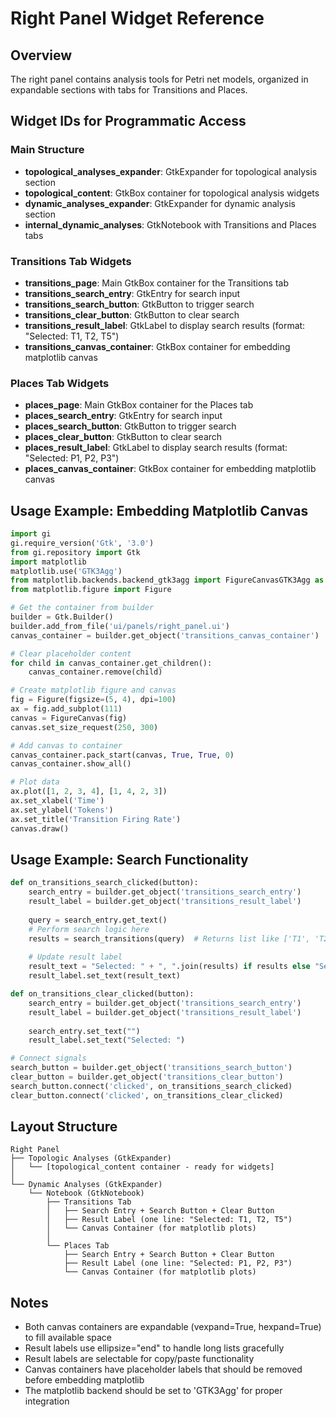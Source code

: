 # Right Panel Widget Reference

## Overview
The right panel contains analysis tools for Petri net models, organized in expandable sections with tabs for Transitions and Places.

## Widget IDs for Programmatic Access

### Main Structure
- **topological_analyses_expander**: GtkExpander for topological analysis section
- **topological_content**: GtkBox container for topological analysis widgets
- **dynamic_analyses_expander**: GtkExpander for dynamic analysis section
- **internal_dynamic_analyses**: GtkNotebook with Transitions and Places tabs

### Transitions Tab Widgets
- **transitions_page**: Main GtkBox container for the Transitions tab
- **transitions_search_entry**: GtkEntry for search input
- **transitions_search_button**: GtkButton to trigger search
- **transitions_clear_button**: GtkButton to clear search
- **transitions_result_label**: GtkLabel to display search results (format: "Selected: T1, T2, T5")
- **transitions_canvas_container**: GtkBox container for embedding matplotlib canvas

### Places Tab Widgets
- **places_page**: Main GtkBox container for the Places tab
- **places_search_entry**: GtkEntry for search input
- **places_search_button**: GtkButton to trigger search
- **places_clear_button**: GtkButton to clear search
- **places_result_label**: GtkLabel to display search results (format: "Selected: P1, P2, P3")
- **places_canvas_container**: GtkBox container for embedding matplotlib canvas

## Usage Example: Embedding Matplotlib Canvas

```python
import gi
gi.require_version('Gtk', '3.0')
from gi.repository import Gtk
import matplotlib
matplotlib.use('GTK3Agg')
from matplotlib.backends.backend_gtk3agg import FigureCanvasGTK3Agg as FigureCanvas
from matplotlib.figure import Figure

# Get the container from builder
builder = Gtk.Builder()
builder.add_from_file('ui/panels/right_panel.ui')
canvas_container = builder.get_object('transitions_canvas_container')

# Clear placeholder content
for child in canvas_container.get_children():
    canvas_container.remove(child)

# Create matplotlib figure and canvas
fig = Figure(figsize=(5, 4), dpi=100)
ax = fig.add_subplot(111)
canvas = FigureCanvas(fig)
canvas.set_size_request(250, 300)

# Add canvas to container
canvas_container.pack_start(canvas, True, True, 0)
canvas_container.show_all()

# Plot data
ax.plot([1, 2, 3, 4], [1, 4, 2, 3])
ax.set_xlabel('Time')
ax.set_ylabel('Tokens')
ax.set_title('Transition Firing Rate')
canvas.draw()
```

## Usage Example: Search Functionality

```python
def on_transitions_search_clicked(button):
    search_entry = builder.get_object('transitions_search_entry')
    result_label = builder.get_object('transitions_result_label')
    
    query = search_entry.get_text()
    # Perform search logic here
    results = search_transitions(query)  # Returns list like ['T1', 'T2', 'T5']
    
    # Update result label
    result_text = "Selected: " + ", ".join(results) if results else "Selected: "
    result_label.set_text(result_text)

def on_transitions_clear_clicked(button):
    search_entry = builder.get_object('transitions_search_entry')
    result_label = builder.get_object('transitions_result_label')
    
    search_entry.set_text("")
    result_label.set_text("Selected: ")

# Connect signals
search_button = builder.get_object('transitions_search_button')
clear_button = builder.get_object('transitions_clear_button')
search_button.connect('clicked', on_transitions_search_clicked)
clear_button.connect('clicked', on_transitions_clear_clicked)
```

## Layout Structure

```
Right Panel
├── Topologic Analyses (GtkExpander)
│   └── [topological_content container - ready for widgets]
│
└── Dynamic Analyses (GtkExpander)
    └── Notebook (GtkNotebook)
        ├── Transitions Tab
        │   ├── Search Entry + Search Button + Clear Button
        │   ├── Result Label (one line: "Selected: T1, T2, T5")
        │   └── Canvas Container (for matplotlib plots)
        │
        └── Places Tab
            ├── Search Entry + Search Button + Clear Button
            ├── Result Label (one line: "Selected: P1, P2, P3")
            └── Canvas Container (for matplotlib plots)
```

## Notes

- Both canvas containers are expandable (vexpand=True, hexpand=True) to fill available space
- Result labels use ellipsize="end" to handle long lists gracefully
- Result labels are selectable for copy/paste functionality
- Canvas containers have placeholder labels that should be removed before embedding matplotlib
- The matplotlib backend should be set to 'GTK3Agg' for proper integration
